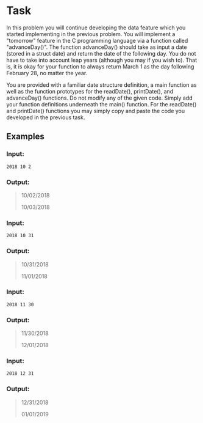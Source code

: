 # Task

In this problem you will continue developing the data feature which you started implementing in the previous problem. You will implement a "tomorrow" feature in the C programming language via a function called "advanceDay()". The function advanceDay() should take as input a date (stored in a struct date) and return the date of the following day. You do not have to take into account leap years (although you may if you wish to). That is, it is okay for your function to always return March 1 as the day following February 28, no matter the year.

You are provided with a familiar date structure definition, a main function as well as the function prototypes for the readDate(), printDate(), and advanceDay() functions. Do not modify any of the given code. Simply add your function definitions underneath the main() function. For the readDate() and printDate() functions you may simply copy and paste the code you developed in the previous task.

## Examples

### Input:
```
2018 10 2
```

### Output:

>10/02/2018
>
>10/03/2018

### Input:
```
2018 10 31
```

### Output:

>10/31/2018
>
>11/01/2018

### Input:
```
2018 11 30
```

### Output:

>11/30/2018
>
>12/01/2018                                                                      

### Input:
```
2018 12 31
```

### Output:

>12/31/2018
>
>01/01/2019